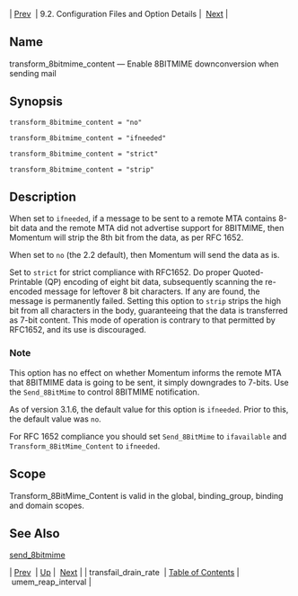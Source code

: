 | [Prev](conf.ref.transfail_drain_rate)  | 9.2. Configuration Files and Option Details |  [Next](conf.ref.umem_reap_interval.php) |

<a name="conf.ref.transform_8bitmime_content"></a>
## Name

transform_8bitmime_content — Enable 8BITMIME downconversion when sending mail

## Synopsis

`transform_8bitmime_content = "no"`

`transform_8bitmime_content = "ifneeded"`

`transform_8bitmime_content = "strict"`

`transform_8bitmime_content = "strip"`

<a name="idp12308496"></a>
## Description

When set to `ifneeded`, if a message to be sent to a remote MTA contains 8-bit data and the remote MTA did not advertise support for 8BITMIME, then Momentum will strip the 8th bit from the data, as per RFC 1652.

When set to `no` (the 2.2 default), then Momentum will send the data as is.

Set to `strict` for strict compliance with RFC1652\. Do proper Quoted-Printable (QP) encoding of eight bit data, subsequently scanning the re-encoded message for leftover 8 bit characters. If any are found, the message is permanently failed. Setting this option to `strip` strips the high bit from all characters in the body, guaranteeing that the data is transferred as 7-bit content. This mode of operation is contrary to that permitted by RFC1652, and its use is discouraged.

### Note

This option has no effect on whether Momentum informs the remote MTA that 8BITMIME data is going to be sent, it simply downgrades to 7-bits. Use the `Send_8BitMime` to control 8BITMIME notification.

As of version 3.1.6, the default value for this option is `ifneeded`. Prior to this, the default value was `no`.

For RFC 1652 compliance you should set `Send_8BitMime` to `ifavailable` and `Transform_8BitMime_Content` to `ifneeded`.

<a name="idp12319136"></a>
## Scope

Transform_8BitMime_Content is valid in the global, binding_group, binding and domain scopes.

<a name="idp12320832"></a>
## See Also

[send_8bitmime](conf.ref.send_8bitmime "send_8bitmime")

| [Prev](conf.ref.transfail_drain_rate)  | [Up](conf.ref.files.php) |  [Next](conf.ref.umem_reap_interval.php) |
| transfail_drain_rate  | [Table of Contents](index) |  umem_reap_interval |
